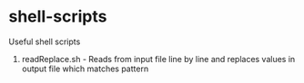 # shell-scripts
Useful shell scripts
1. readReplace.sh - Reads from input file line by line and replaces values in output file which matches pattern
